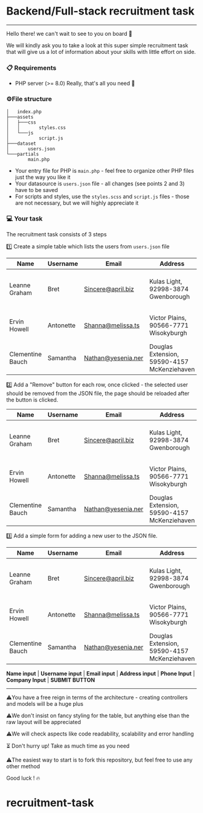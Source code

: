 # Backend/Full-stack recruitment task

----


Hello there! we can't wait to see to you on board 🚀

We will kindly ask you to take a look at this super simple recruitment task that will give us a lot of information about your skills with little effort on side. 


### 📋   Requirements

- PHP server (>= 8.0) 
  Really, that's all you need 🙂


### ⚙️File structure

```
│   index.php
├───assets
│   ├───css
│   │       styles.css
│   └───js
│           script.js
├───dataset
│       users.json
└───partials
        main.php
```

- Your entry file for PHP is `main.php` - feel free to organize other PHP files just the way you like it
- Your datasource is `users.json` file - all changes (see points 2 and 3) have to be saved
- For scripts and styles, use the `styles.scss` and `script.js` files - those are not necessary, but we will highly appreciate it 



### 💻   Your task 

The recruitment task consists of 3 steps

1️⃣ Create a simple table which lists the users from `users.json` file

| Name             | Username  | Email              | Address                                     | Phone                 | Company            |
| ---------------- | --------- | ------------------ | ------------------------------------------- | --------------------- | ------------------ |
| Leanne Graham    | Bret      | Sincere@april.biz  | Kulas Light, 92998-3874 Gwenborough         | 1-770-736-8031 x56442 | Romaguera-Crona    |
| Ervin Howell     | Antonette | Shanna@melissa.ts  | Victor Plains, 90566-7771 Wisokyburgh       | 010-692-6593 x09125   | Deckow-Crist       |
| Clementine Bauch | Samantha  | Nathan@yesenia.ner | Douglas Extension, 59590-4157 McKenziehaven | 1-463-123-4447        | Romaguera-Jacobson |

2️⃣ Add a "Remove" button for each row, once clicked - the selected user should be removed from the JSON file, the page should be reloaded after the button is clicked. 

| Name             | Username  | Email              | Address                                     | Phone                 | Company            |                   |
| ---------------- | --------- | ------------------ | ------------------------------------------- | --------------------- | ------------------ | ----------------- |
| Leanne Graham    | Bret      | Sincere@april.biz  | Kulas Light, 92998-3874 Gwenborough         | 1-770-736-8031 x56442 | Romaguera-Crona    | **REMOVE BUTTON** |
| Ervin Howell     | Antonette | Shanna@melissa.ts  | Victor Plains, 90566-7771 Wisokyburgh       | 010-692-6593 x09125   | Deckow-Crist       | **REMOVE BUTTON** |
| Clementine Bauch | Samantha  | Nathan@yesenia.ner | Douglas Extension, 59590-4157 McKenziehaven | 1-463-123-4447        | Romaguera-Jacobson | **REMOVE BUTTON** |

3️⃣ Add a simple form for adding a new user to the JSON file. 

| Name             | Username  | Email              | Address                                     | Phone                 | Company            |                   |
| ---------------- | --------- | ------------------ | ------------------------------------------- | --------------------- | ------------------ | ----------------- |
| Leanne Graham    | Bret      | Sincere@april.biz  | Kulas Light, 92998-3874 Gwenborough         | 1-770-736-8031 x56442 | Romaguera-Crona    | **REMOVE BUTTON** |
| Ervin Howell     | Antonette | Shanna@melissa.ts  | Victor Plains, 90566-7771 Wisokyburgh       | 010-692-6593 x09125   | Deckow-Crist       | **REMOVE BUTTON** |
| Clementine Bauch | Samantha  | Nathan@yesenia.ner | Douglas Extension, 59590-4157 McKenziehaven | 1-463-123-4447        | Romaguera-Jacobson | **REMOVE BUTTON** |

**Name input** | **Username input** | **Email input** | **Address input** | **Phone Input**	| **Company Input** | **SUBMIT BUTTON**

---






⚠️You have a free reign in terms of the architecture - creating controllers and models will be a huge plus

⚠️We don't insist on fancy styling for the table, but anything else than the raw layout will be appreciated

⚠️We will check aspects like code readability, scalability and error handling

⏳ Don't hurry up! Take as much time as you need


⚠️The easiest way to start is to fork this repository, but feel free to use any other method

Good luck ! 🔥
# recruitment-task
